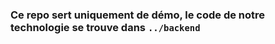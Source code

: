 ### <b>Ce repo sert uniquement de démo, le code de notre technologie se trouve dans `../backend`</b>
